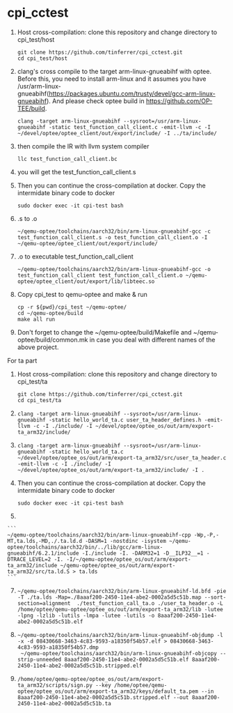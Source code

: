 # cpi_cctest



1. Host cross-compilation: clone this repository and change directory to cpi_test/host

	```
	git clone https://github.com/tinferrer/cpi_cctest.git
	cd cpi_test/host
	```

2. clang's cross compile to the target arm-linux-gnueabihf with optee. Before this, you need to install arm-linux and it assumes you have /usr/arm-linux-gnueabihf(https://packages.ubuntu.com/trusty/devel/gcc-arm-linux-gnueabihf).
And please check optee build in https://github.com/OP-TEE/build.

	```
	clang -target arm-linux-gnueabihf --sysroot=/usr/arm-linux-gnueabihf -static test_function_call_client.c -emit-llvm -c -I ~/devel/optee/optee_client/out/export/include/ -I ../ta/include/

	```

3. then compile the IR with llvm system compiler
	```
	llc test_function_call_client.bc
	```
4. you will get the test_function_call_client.s


5. Then you can continue the cross-compilation at docker. Copy the intermidate binary code to docker 
	```
	sudo docker exec -it cpi-test bash
	```
6. .s to .o
	```
	~/qemu-optee/toolchains/aarch32/bin/arm-linux-gnueabihf-gcc -c test_function_call_client.s -o test_function_call_client.o -I ~/qemu-optee/optee_client/out/export/include/
	```

7. .o to executable test_function_call_client
	```
	~/qemu-optee/toolchains/aarch32/bin/arm-linux-gnueabihf-gcc -o test_function_call_client test_function_call_client.o ~/qemu-optee/optee_client/out/export/lib/libteec.so
	```

8. Copy cpi_test to qemu-optee and make & run
	```
	cp -r ${pwd}/cpi_test ~/qemu-optee/
	cd ~/qemu-optee/build
	make all run
	```
9. Don't forget to change the ~/qemu-optee/build/Makefile and ~/qemu-optee/build/common.mk in case you deal with different names of the above project.


For ta part

1. Host cross-compilation: clone this repository and change directory to cpi_test/ta

	```
	git clone https://github.com/tinferrer/cpi_cctest.git
	cd cpi_test/ta
	```
2. 
	```
	clang -target arm-linux-gnueabihf --sysroot=/usr/arm-linux-gnueabihf -static hello_world_ta.c user_ta_header_defines.h -emit-llvm -c -I ./include/ -I ~/devel/optee/optee_os/out/arm/export-ta_arm32/include/
	```
3.  
	```
	clang -target arm-linux-gnueabihf --sysroot=/usr/arm-linux-gnueabihf -static hello_world_ta.c ~/devel/optee/optee_os/out/arm/export-ta_arm32/src/user_ta_header.c -emit-llvm -c -I ./include/ -I ~/devel/optee/optee_os/out/arm/export-ta_arm32/include/ -I .
	```
5. Then you can continue the cross-compilation at docker. Copy the intermidate binary code to docker 
	```
	sudo docker exec -it cpi-test bash
6. 

	```
	~/qemu-optee/toolchains/aarch32/bin/arm-linux-gnueabihf-cpp -Wp,-P,-MT,ta.lds,-MD,./.ta.ld.d -DASM=1 -nostdinc -isystem ~/qemu-optee/toolchains/aarch32/bin/../lib/gcc/arm-linux-gnueabihf/6.2.1/include -I./include -I. -DARM32=1 -D__ILP32__=1 -DTRACE_LEVEL=2 -I. -I/~/qemu-optee/optee_os/out/arm/export-ta_arm32/include ~/qemu-optee/optee_os/out/arm/export-ta_arm32/src/ta.ld.S > ta.lds
	```
7. 
	```
	~/qemu-optee/toolchains/aarch32/bin/arm-linux-gnueabihf-ld.bfd -pie -T ./ta.lds -Map=./8aaaf200-2450-11e4-abe2-0002a5d5c51b.map --sort-section=alignment  ./test_function_call_ta.o ./user_ta_header.o -L /home/optee/qemu-optee/optee_os/out/arm/export-ta_arm32/lib -lutee -lpng -lzlib -lutils -lmpa -lutee -lutils -o 8aaaf200-2450-11e4-abe2-0002a5d5c51b.elf
	```

8.     
	```
	~/qemu-optee/toolchains/aarch32/bin/arm-linux-gnueabihf-objdump -l -x -d 08430668-3463-4c83-9593-a18350f54b57.elf > 08430668-3463-4c83-9593-a18350f54b57.dmp
	 ~/qemu-optee/toolchains/aarch32/bin/arm-linux-gnueabihf-objcopy --strip-unneeded 8aaaf200-2450-11e4-abe2-0002a5d5c51b.elf 8aaaf200-2450-11e4-abe2-0002a5d5c51b.stripped.elf
	```
9.	
	```
	/home/optee/qemu-optee/optee_os/out/arm/export-ta_arm32/scripts/sign.py --key /home/optee/qemu-optee/optee_os/out/arm/export-ta_arm32/keys/default_ta.pem --in 8aaaf200-2450-11e4-abe2-0002a5d5c51b.stripped.elf --out 8aaaf200-2450-11e4-abe2-0002a5d5c51b.ta
	```


  
